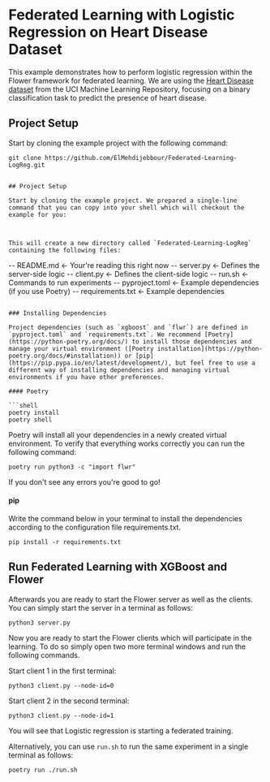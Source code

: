 # Federated Learning with Logistic Regression on Heart Disease Dataset

This example demonstrates how to perform logistic regression within the Flower framework for federated learning. We are using the [Heart Disease dataset](https://archive.ics.uci.edu/dataset/45/heart+disease) from the UCI Machine Learning Repository, focusing on a binary classification task to predict the presence of heart disease.

## Project Setup

Start by cloning the example project with the following command:

```shell
git clone https://github.com/ElMehdijebbour/Federated-Learning-LogReg.git


## Project Setup

Start by cloning the example project. We prepared a single-line command that you can copy into your shell which will checkout the example for you:



This will create a new directory called `Federated-Learning-LogReg` containing the following files:

```
-- README.md         <- Your're reading this right now
-- server.py         <- Defines the server-side logic
-- client.py         <- Defines the client-side logic
-- run.sh            <- Commands to run experiments
-- pyproject.toml    <- Example dependencies (if you use Poetry)
-- requirements.txt  <- Example dependencies
```

### Installing Dependencies

Project dependencies (such as `xgboost` and `flwr`) are defined in `pyproject.toml` and `requirements.txt`. We recommend [Poetry](https://python-poetry.org/docs/) to install those dependencies and manage your virtual environment ([Poetry installation](https://python-poetry.org/docs/#installation)) or [pip](https://pip.pypa.io/en/latest/development/), but feel free to use a different way of installing dependencies and managing virtual environments if you have other preferences.

#### Poetry

```shell
poetry install
poetry shell
```

Poetry will install all your dependencies in a newly created virtual environment. To verify that everything works correctly you can run the following command:

```shell
poetry run python3 -c "import flwr"
```

If you don't see any errors you're good to go!

#### pip

Write the command below in your terminal to install the dependencies according to the configuration file requirements.txt.

```shell
pip install -r requirements.txt
```

## Run Federated Learning with XGBoost and Flower

Afterwards you are ready to start the Flower server as well as the clients.
You can simply start the server in a terminal as follows:

```shell
python3 server.py
```

Now you are ready to start the Flower clients which will participate in the learning.
To do so simply open two more terminal windows and run the following commands.

Start client 1 in the first terminal:

```shell
python3 client.py --node-id=0
```

Start client 2 in the second terminal:

```shell
python3 client.py --node-id=1
```

You will see that Logistic regression is starting a federated training.

Alternatively, you can use `run.sh` to run the same experiment in a single terminal as follows:

```shell
poetry run ./run.sh
```

